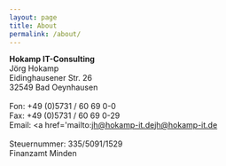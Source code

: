 ```yaml
---
layout: page
title: About
permalink: /about/
---
```

<b>Hokamp IT-Consulting</b><br>
Jörg Hokamp<br>
Eidinghausener Str. 26<br>
32549 Bad Oeynhausen<br>
<br>
Fon: +49 (0)5731 / 60 69 0-0<br>
Fax: +49 (0)5731 / 60 69 0-29<br>
Email: <a href='mailto:jh@hokamp-it.de</a>jh@hokamp-it.de</a><br>
<br>
Steuernummer: 335/5091/1529<br>
Finanzamt Minden<br>
<br>

